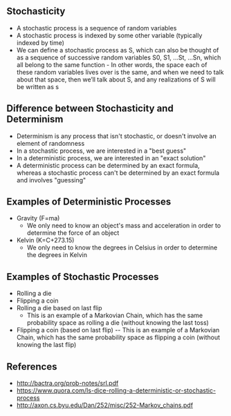 ## Stochasticity
- A stochastic process is a sequence of random variables
- A stochastic process is indexed by some other variable (typically indexed by time)
- We can define a stochastic process as S, which can also be thought of as a sequence of successive random variables S0, S1, ...St, ...Sn, which all belong to the same function
        - In other words, the space each of these random variables lives over is the same, and when we need to talk about that space, then we’ll talk about S, and any realizations of S will be written as s

## Difference between Stochasticity and Determinism
- Determinism is any process that isn't stochastic, or doesn't involve an element of randomness
- In a stochastic process, we are interested in a "best guess"
- In a deterministic process, we are interested in an "exact solution"
- A deterministic process can be determined by an exact formula, whereas a stochastic process can't be determined by an exact formula and involves "guessing"

## Examples of Deterministic Processes
- Gravity (F=ma)
	- We only need to know an object's mass and acceleration in order to determine the force of an object
- Kelvin (K=C+273.15)
	- We only need to know the degrees in Celsius in order to determine the degrees in Kelvin

## Examples of Stochastic Processes
- Rolling a die
- Flipping a coin
- Rolling a die based on last flip
	- This is an example of a Markovian Chain, which has the same probability space as rolling a die (without knowing the last toss)
- Flipping a coin (based on last flip)
	-- This is an example of a Markovian Chain, which has the same probability space as flipping a coin (without knowing the last flip)

## References
- http://bactra.org/prob-notes/srl.pdf
- https://www.quora.com/Is-dice-rolling-a-deterministic-or-stochastic-process
- http://axon.cs.byu.edu/Dan/252/misc/252-Markov_chains.pdf
